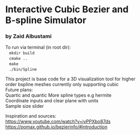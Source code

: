 # Interactive Cubic Bezier and <br/> B-spline Simulator
### by Zaid Albustami

To run via terminal (in root dir):  
  &nbsp;&nbsp;&nbsp;```mkdir build```  
  &nbsp;&nbsp;&nbsp;```cmake ..```  
  &nbsp;&nbsp;&nbsp;```make```  
  &nbsp;&nbsp;&nbsp;```./bin/Spline```

This project is base code for a 3D visualization tool for higher  
order bspline meshes currently only supporting cubic  
Future plans:  
Quartic and quantic
More spline types e.g hermite  
Coordinate inputs and clear plane with units  
Sample size slider

Inspiration and sources:  
https://www.youtube.com/watch?v=jvPPXbo87ds  
https://pomax.github.io/bezierinfo/#introduction 
